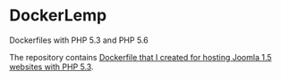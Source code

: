 # DockerLemp
Dockerfiles with PHP 5.3 and PHP 5.6

The repository contains [Dockerfile that I created for hosting Joomla 1.5 websites with PHP 5.3](https://developernote.com/2017/07/php56-in-docker-with-nginx-on-ubuntu16/).
